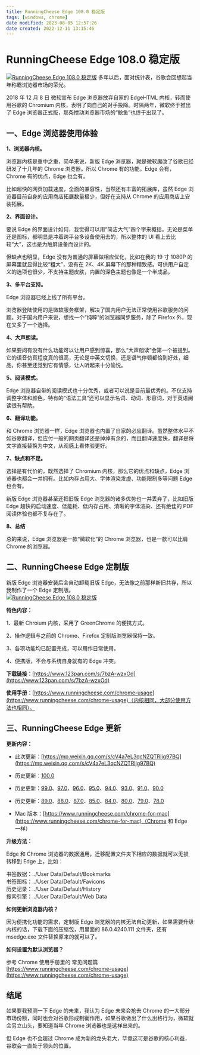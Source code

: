 ```yaml
---
title: RunningCheese Edge 108.0 稳定版
tags: [windows, chrome]
date modified: 2023-08-05 12:57:26
date created: 2022-12-11 13:15:46
---
```

# RunningCheese Edge 108.0 稳定版

[![RunningCheese Edge 108.0 稳定版](e28e8ee9e60de3e32ff5548259c22943-008i3skNgy1gqb4w27x1lj30zk059q6d.jpg)](https://tva1.sinaimg.cn/large/008i3skNgy1gqb4w27x1lj30zk059q6d.jpg)
多年以后，面对统计表，谷歌会回想起当年称霸浏览器市场的荣光。

2018 年 12 月 8 日 微软宣布 Edge 浏览器放弃自家的 EdgeHTML 内核，转而使用谷歌的 Chromium 内核，表明了向自己的对手投降。时隔两年，微软终于推出了 Edge 浏览器正式版，那条搅动浏览器市场的“鲶鱼”也终于出现了。

## 一、Edge 浏览器使用体验

**1、浏览器内核。**

浏览器内核是重中之重，简单来说，新版 Edge 浏览器，就是微软魔改了谷歌已经研发了十几年的 Chrome 浏览器。所以 Chrome 有的功能，Edge 会有，Chrome 有的优点，Edge 也会有。

比如超快的网页加载速度，全面的兼容性，当然还有丰富的拓展库，虽然 Edge 浏览器目前自身的应用商店拓展数量极少，但好在支持从 Chrome 的应用商店上安装拓展。

**2、界面设计。**

要说 Edge 的界面设计如何，我觉得可以用“简洁大气”四个字来概括。无论是菜单还是图标，都明显是冲着跨平台多设备使用去的，所以整体的 UI 看上去比较“大”，这也是为触屏设备而设计的。

但缺点也明显，Edge 没有为普通的屏幕做相应优化，比如在我的 19 寸 1080P 的屏幕里就显得比较“粗大”，没有在 2K、4K 屏幕下的那种精致感。可供用户自定义的选项也很少，不支持主题皮肤，内置的深色主题也像是一个半成品。

**3、多平台支持。**

Edge 浏览器已经上线了所有平台。

浏览器登陆使用的是微软服务框架，解决了国内用户无法正常使用谷歌服务的问题。对于国内用户来说，想找一个“纯粹”的浏览器同步服务，除了 Firefox 外，现在又多了一个选择。

**4、大声朗读。**

如果要问有没有什么功能可以让用户感到惊喜，那么“大声朗读”会第一个被提到。它的语音仿真程度真的很高，无论是中英文切换，还是语气停顿都恰到好处，细品，你甚至还觉到它有情感，让人听起来十分愉悦。

**5、阅读模式。**

Edge 浏览器自带的阅读模式也十分优秀，或者可以说是目前最优秀的。不仅支持调整字体和颜色，特有的“语法工具”还可以显示名词、动词、形容词，对于英语阅读很有帮助。

**6、翻译功能。**

和 Chrome 浏览器一样，Edge 浏览器也内置了自家的必应翻译。虽然整体水平不如谷歌翻译，但应付一般的网页翻译还是绰绰有余的，而且翻译速度快，翻译是将文字直接替换为中文，从观感上看体验更好。

**7、缺点和不足。**

选择是有代价的，既然选择了 Chromium 内核，那么它的优点和缺点，Edge 浏览器也都会一并拥有。比如内存占用大、字体渲染发虚、功能限制多等问题 Edge 也会有。

新版 Edge 浏览器甚至还把旧版 Edge 浏览器的诸多优势也一并丢弃了，比如旧版 Edge 超快的启动速度、低能耗、低内存占用、清晰的字体渲染、还有绝佳的 PDF 阅读体验也都不复存在了。

**8、总结**

总的来说，Edge 浏览器是一款“微软化”的 Chrome 浏览器，也是一款可以比肩 Chrome 的浏览器。

## 二、RunningCheese Edge 定制版

新版 Edge 浏览器安装后会自动卸载旧版 Edge，无法像之前那样新旧共存，所以我制作了一个 Edge 定制版。  
[![RunningCheese Edge 108.0 稳定版](39c079933c980b293820a6d1d9463d5f-00831rSTgy1gcft9s2s98j31400p07wi.jpg)](https://tva1.sinaimg.cn/large/00831rSTgy1gcft9s2s98j31400p07wi.jpg)

**特色内容：**

1、最新 Chroium 内核，采用了 GreenChrome 的便携方式。

2、操作逻辑与之前的 Chrome、Firefox 定制版浏览器保持一致。

3、各项功能均已配置完成，可以用作日常使用。

4、便携版，不会与系统自身就有的 Edge 冲突。

**下载链接：**[https://www.123pan.com/s/7bzA-wzxOd](https://www.123pan.com/s/7bzA-wzxOd)

**使用手册：**[https://www.runningcheese.com/chrome-usage](https://www.runningcheese.com/chrome-usage)（内核相同，大部分使用方法也相同）。

## 三、RunningCheese Edge 更新

**更新内容：**

- 此次更新：[https://mp.weixin.qq.com/s/cV4a7eL3qcNZQTRIjg97BQ](https://mp.weixin.qq.com/s/cV4a7eL3qcNZQTRIjg97BQ)

- 历史更新：[100.0](https://mp.weixin.qq.com/s/rvnCwP3HBn-5mGOKOh9LHg)

- 历史更新：[99.0](https://mp.weixin.qq.com/s/9K66Hr0oTwwHOfxqLBx44Q)、[97.0](https://mp.weixin.qq.com/s/5n_t78xlsGEODYJiN47r3A)、[96.0](https://mp.weixin.qq.com/s/k1v6N4HQJy5l_5lNRaMvLA)、[95.0](https://mp.weixin.qq.com/s/iMV_diQNzUj3sU_nogJlOg)、[94.0](https://mp.weixin.qq.com/s/R75akb4pFX0CGhG-BRgGmQ)、[93.0](https://mp.weixin.qq.com/s/v4wf-MZEIpT8Bpoi16oiQw)、[91.0](https://mp.weixin.qq.com/s/86F8AoYo1oxk4aS1TYbx9w)、[90.0](https://mp.weixin.qq.com/s/WWwTkPLl44F8wnuipf-5QQ)

- 历史更新：[89.0](https://mp.weixin.qq.com/s/gpfV0MN_mtMJV7Eej6nv4w)、[88.0](https://mp.weixin.qq.com/s/Tz6JmoX5I5FrgCX6F8T1Iw)、[87.0](https://mp.weixin.qq.com/s/oqaFqigli6YeI8FiG8jxdw)、[85.0](https://mp.weixin.qq.com/s/inNa0vz-_H1GeD4d15gAiw)、[84.0](https://mp.weixin.qq.com/s/UpjXiqSBB8QLcX458FBYcw)、[80.0](https://mp.weixin.qq.com/s/ZkiA-7aIf2fb7mRZx0I27A)、[79.0](https://mp.weixin.qq.com/s/wPYw3n7msI34f9pNOkif8Q)、[78.0](https://mp.weixin.qq.com/s/bYlpvuy5OMZmemvH-YoCMQ)

- Mac 版本：[https://www.runningcheese.com/chrome-for-mac](https://www.runningcheese.com/chrome-for-mac)（Chrome 和 Edge 一样）

**升级方法：**

Edge 和 Chrome 浏览器的数据通用，迁移配置文件夹下相应的数据就可以无损 转移到 Edge 上，比如：

书签数据：../User Data/Default/Bookmarks  
书签图标：../User Data/Default/Favicons  
历史记录：../User Data/Default/History  
搜索引擎：../User Data/Default/Web Data

**如何更新浏览器内核？**

因为便携化功能的需求，定制版 Edge 浏览器的内核无法自动更新，如果需要升级内核的话，下载下面的压缩包，用里面的 86.0.4240.111 文件夹，还有 msedge.exe 文件替换原来的就可以了。

**如何设置为默认浏览器？**

参考 Chrome 使用手册里的 常见问题篇 [https://www.runningcheese.com/chrome-usage](https://www.runningcheese.com/chrome-usage)

## 结尾

如果要我预测一下 Edge 的未来，我认为 Edge 未来会抢去 Chrome 的一大部分市场份额，同时也会对谷歌形成制衡作用，如果谷歌做出了什么出格行为，微软就会另立山头，要知道当年 Chrome 浏览器也是这样出来的。

但 Edge 也不会超过 Chrome 成为新的龙头老大，毕竟这可是谷歌的核心利益，谷歌会一直处于领头的位置。
